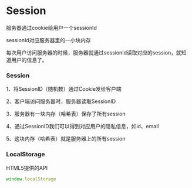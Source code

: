 # Session

服务器通过cookie给用户一个sessionId

sessionId对应服务器里的一小块内存

每次用户访问服务器的时候，服务器就通过sessionId读取对应的session，就知道用户的信息了。

### Session

1、将SessionID（随机数）通过Cookie发给客户端

2、客户端访问服务器时，服务器读取SessionID

3、服务器有一块内存（哈希表）保存了所有session

4、通过SessionID我们可以得到对应用户的隐私信息，如id、email

5、这块内存（哈希表）就是服务器上的所有session

### LocalStorage

HTML5提供的API

```js
window.localStorage
```